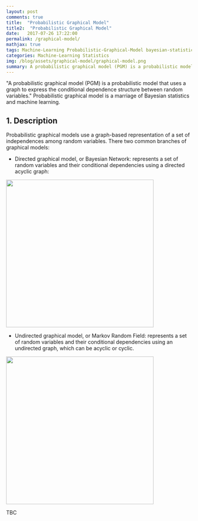 ```yaml
---
layout: post
comments: true
title:  "Probabilistic Graphical Model"
title2:  "Probabilistic Graphical Model"
date:   2017-07-26 17:22:00
permalink: /graphical-model/
mathjax: true
tags: Machine-Learning Probabilistic-Graphical-Model bayesian-statistics statistics
categories: Machine-Learning Statistics
img: /blog/assets/graphical-model/graphical-model.png
summary: A probabilistic graphical model (PGM) is a probabilistic model for which a graph expresses the conditional dependence structure between random variables...
---
```



"A probabilistic graphical model (PGM) is a probabilistic model that uses a graph to express the conditional dependence structure between random variables." Probabilistic graphical model is a marriage of Bayesian statistics and machine learning.

## 1. Description
Probabilistic graphical models use a graph-based representation of a set of independences among random variables. There two common branches of graphical models:
* Directed graphical model, or Bayesian Network: represents a set of random variables and their conditional dependencies using a directed acyclic graph:
<div class="imgcap">
<div >
    <img src="/blog/assets/graphical-mode/bayesian-network.png" width = "400">
</div>
</div>

* Undirected graphical model, or Markov Random Field: represents a set of random variables and their conditional dependencies using an undirected graph, which can be acyclic or cyclic.
<div class="imgcap">
<div >
    <img src="/blog/assets/reinforcement-learning/markov-random-field.png" width = "400">
</div>
</div>

TBC
